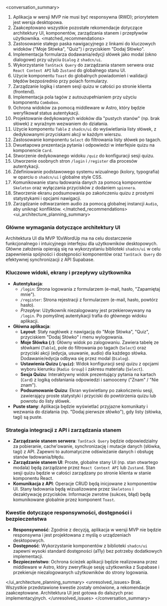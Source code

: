 <conversation_summary>
<decisions>

1. Aplikacja w wersji MVP nie musi być responsywna (RWD); priorytetem jest wersja desktopowa.
2. Zaakceptowano wszystkie pozostałe rekomendacje dotyczące architektury UI, komponentów, zarządzania stanem i przepływów użytkownika.
   </decisions>
   <matched_recommendations>
3. Zastosowanie stałego paska nawigacyjnego z linkami do kluczowych widoków ("Moje Słówka", "Quiz") i przyciskiem "Dodaj Słówko".
4. Implementacja formularza dodawania/edycji słówek jako modal (okno dialogowe) przy użyciu `Dialog` z `shadcn/ui`.
5. Wykorzystanie `TanStack Query` do zarządzania stanem serwera oraz `React Context API` lub `Zustand` do globalnego stanu UI.
6. Użycie komponentu `Toast` do globalnych powiadomień i walidacji błędów bezpośrednio przy polach formularzy.
7. Zarządzanie logiką i stanem sesji quizu w całości po stronie klienta (frontend).
8. Implementacja pola tagów z autouzupełnianiem przy użyciu komponentu `Combobox`.
9. Ochrona widoków za pomocą middleware w Astro, który będzie weryfikował status autentykacji.
10. Projektowanie dedykowanych widoków dla "pustych stanów" (np. brak słówek) z wyraźnym wezwaniem do działania.
11. Użycie komponentu `Table` z `shadcn/ui` do wyświetlania listy słówek, z dedykowanymi przyciskami akcji w każdym wierszu.
12. Zastosowanie komponentu `Select` do filtrowania listy słówek po tagach.
13. Dwuetapowa prezentacja pytania i odpowiedzi w interfejsie quizu na komponencie `Card`.
14. Stworzenie dedykowanego widoku `/quiz` do konfiguracji sesji quizu.
15. Utworzenie osobnych stron `/login` i `/register` dla procesów autentykacji.
16. Zdefiniowanie podstawowego systemu wizualnego (kolory, typografia) w oparciu o `shadcn/ui` i globalne style CSS.
17. Komunikowanie stanu ładowania danych za pomocą komponentów `Skeleton` oraz wyłączania przycisków z dodaniem `spinnera`.
18. Stworzenie ekranu podsumowania po zakończeniu quizu z prostymi statystykami i opcjami nawigacji.
19. Zarządzanie odtwarzaniem audio za pomocą globalnej instancji `Audio`, aby uniknąć konfliktów.
    </matched_recommendations>
    <ui_architecture_planning_summary>

### Główne wymagania dotyczące architektury UI

Architektura UI dla MVP 10xWordUp ma na celu dostarczenie funkcjonalnego i intuicyjnego interfejsu dla użytkowników desktopowych. Główne założenia opierają się na wykorzystaniu biblioteki `shadcn/ui` w celu zapewnienia spójności i dostępności komponentów oraz `TanStack Query` do efektywnej synchronizacji z API Supabase.

### Kluczowe widoki, ekrany i przepływy użytkownika

- **Autentykacja**:
  - `/login`: Strona logowania z formularzem (e-mail, hasło, "Zapamiętaj mnie").
  - `/register`: Strona rejestracji z formularzem (e-mail, hasło, powtórz hasło).
  - _Przepływ_: Użytkownik niezalogowany jest przekierowywany na `/login`. Po pomyślnej autentykacji trafia do głównego widoku aplikacji.
- **Główna aplikacja**:
  - **Layout**: Stały nagłówek z nawigacją do "Moje Słówka", "Quiz", przyciskiem "Dodaj Słówko" i menu wylogowania.
  - **Moje Słówka (`/`)**: Główny widok po zalogowaniu. Zawiera tabelę ze słówkami (`Table`), pole do filtrowania po tagach (`Select`) oraz przyciski akcji (edycja, usuwanie, audio) dla każdego słówka. Dodawanie/edycja odbywa się przez modal (`Dialog`).
  - **Ustawienia Quizu (`/quiz`)**: Widok konfiguracji sesji quizu z opcjami wyboru kierunku (`Radio Group`) i zakresu materiału (`Select`).
  - **Sesja Quizu**: Interaktywny widok prezentujący pytania na kartach (`Card`) z logiką odsłaniania odpowiedzi i samooceny ("Znam" / "Nie znam").
  - **Podsumowanie Quizu**: Ekran wyświetlany po zakończeniu sesji, zawierający proste statystyki i przyciski do powtórzenia quizu lub powrotu do listy słówek.
- **Puste stany**: Aplikacja będzie wyświetlać przyjazne komunikaty i wezwania do działania (np. "Dodaj pierwsze słówko"), gdy listy (słówka, tagi) są puste.

### Strategia integracji z API i zarządzania stanem

- **Zarządzanie stanem serwera**: `TanStack Query` będzie odpowiedzialny za pobieranie, cache'owanie, synchronizację i mutacje danych (słówka, tagi) z API. Zapewni to automatyczne odświeżanie danych i obsługę stanów ładowania/błędu.
- **Zarządzanie stanem UI**: Proste, globalne stany UI (np. stan otwartego modala) będą zarządzane przez `React Context API` lub `Zustand`. Stan sesji quizu będzie w całości zarządzany po stronie klienta w stanie komponentu React.
- **Komunikacja z API**: Operacje CRUD będą inicjowane z komponentów UI. Stany ładowania będą wizualizowane przez `Skeletons` i dezaktywację przycisków. Informacje zwrotne (sukces, błąd) będą komunikowane globalnie przez komponent `Toast`.

### Kwestie dotyczące responsywności, dostępności i bezpieczeństwa

- **Responsywność**: Zgodnie z decyzją, aplikacja w wersji MVP nie będzie responsywna i jest projektowana z myślą o urządzeniach desktopowych.
- **Dostępność**: Wykorzystanie komponentów z biblioteki `shadcn/ui` zapewni wysoki standard dostępności (a11y) bez potrzeby dodatkowych implementacji.
- **Bezpieczeństwo**: Ochrona ścieżek aplikacji będzie realizowana przez middleware w Astro, który zweryfikuje sesję użytkownika z Supabase i przekieruje niezalogowanych użytkowników do strony logowania.

</ui_architecture_planning_summary>
<unresolved_issues>
Brak. Wszystkie przedstawione kwestie zostały omówione, a rekomendacje zaakceptowane. Architektura UI jest gotowa do dalszych prac implementacyjnych.
</unresolved_issues>
</conversation_summary>

